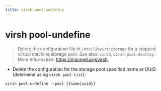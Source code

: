```yaml
---
title: virsh-pool-undefine
---
```

# virsh pool-undefine

> Delete the configuration file in `/etc/libvirt/storage` for a stopped virtual machine storage pool.
> See also: `virsh`, `virsh-pool-destroy`.
> More information: <https://manned.org/virsh>.

- Delete the configuration for the storage pool specified name or UUID (determine using `virsh pool-list`):

`virsh pool-undefine --pool {{name|uuid}}`
